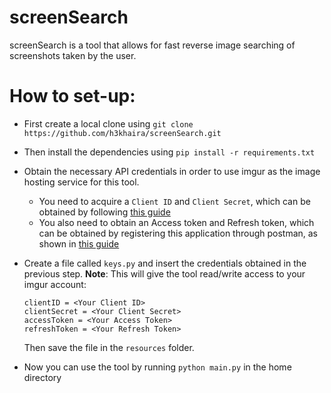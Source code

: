 
# screenSearch

screenSearch is a tool that allows for fast reverse image searching of screenshots taken by the user.

# How to set-up:
  * First create a local clone using `git clone https://github.com/h3khaira/screenSearch.git`

  * Then install the dependencies using `pip install -r requirements.txt`

  * Obtain the necessary API credentials in order to use imgur as the image hosting service for this tool.
    * You need to acquire a `Client ID` and `Client Secret`, which can be obtained by following [this guide](https://api.imgur.com/oauth2/addclient "guide")
    * You also need to obtain an Access token and Refresh token, which can be obtained by registering this application through postman, as shown in [this guide](https://apidocs.imgur.com/?version=latest)

  * Create a file called `keys.py` and insert the credentials obtained in the previous step. **Note**: This will give the tool read/write access to your imgur account:

     ```
     clientID = <Your Client ID>
     clientSecret = <Your Client Secret>
     accessToken = <Your Access Token>
     refreshToken = <Your Refresh Token>
     ```

     Then save the file in the `resources` folder.

  * Now you can use the tool by running `python main.py` in the home directory
